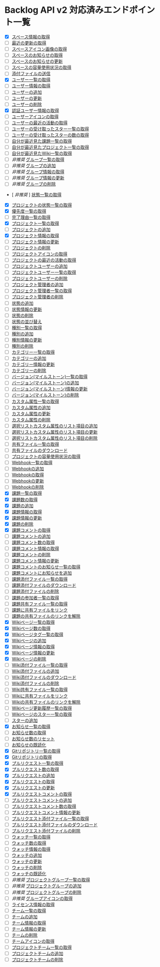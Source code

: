 # Backlog API v2 対応済みエンドポイント一覧

- [x] [スペース情報の取得](https://developer.nulab.com/ja/docs/backlog/api/2/get-space/)
- [ ] [最近の更新の取得](https://developer.nulab.com/ja/docs/backlog/api/2/get-recent-updates/)
- [ ] [スペースアイコン画像の取得](https://developer.nulab.com/ja/docs/backlog/api/2/get-space-logo/)
- [ ] [スペースのお知らせの取得](https://developer.nulab.com/ja/docs/backlog/api/2/get-space-notification/)
- [ ] [スペースのお知らせの更新](https://developer.nulab.com/ja/docs/backlog/api/2/update-space-notification/)
- [ ] [スペースの容量使用状況の取得](https://developer.nulab.com/ja/docs/backlog/api/2/get-space-disk-usage/)
- [ ] [添付ファイルの送信](https://developer.nulab.com/ja/docs/backlog/api/2/post-attachment-file/)
- [x] [ユーザー一覧の取得](https://developer.nulab.com/ja/docs/backlog/api/2/get-user-list/)
- [ ] [ユーザー情報の取得](https://developer.nulab.com/ja/docs/backlog/api/2/get-user/)
- [ ] [ユーザーの追加](https://developer.nulab.com/ja/docs/backlog/api/2/add-user/)
- [ ] [ユーザーの更新](https://developer.nulab.com/ja/docs/backlog/api/2/update-user/)
- [ ] [ユーザーの削除](https://developer.nulab.com/ja/docs/backlog/api/2/delete-user/)
- [x] [認証ユーザー情報の取得](https://developer.nulab.com/ja/docs/backlog/api/2/get-own-user/)
- [ ] [ユーザーアイコンの取得](https://developer.nulab.com/ja/docs/backlog/api/2/get-user-icon/)
- [ ] [ユーザーの最近の活動の取得](https://developer.nulab.com/ja/docs/backlog/api/2/get-user-recent-updates/)
- [ ] [ユーザーの受け取ったスター一覧の取得](https://developer.nulab.com/ja/docs/backlog/api/2/get-received-star-list/)
- [ ] [ユーザーの受け取ったスターの数の取得](https://developer.nulab.com/ja/docs/backlog/api/2/count-user-received-stars/)
- [ ] [自分が最近見た課題一覧の取得](https://developer.nulab.com/ja/docs/backlog/api/2/get-list-of-recently-viewed-issues/)
- [ ] [自分が最近見たプロジェクト一覧の取得](https://developer.nulab.com/ja/docs/backlog/api/2/get-list-of-recently-viewed-projects/)
- [ ] [自分が最近見たWiki一覧の取得](https://developer.nulab.com/ja/docs/backlog/api/2/get-list-of-recently-viewed-wikis/)
- [ ] *非推奨* [グループ一覧の取得](https://developer.nulab.com/ja/docs/backlog/api/2/get-list-of-groups/)
- [ ] *非推奨* [グループの追加](https://developer.nulab.com/ja/docs/backlog/api/2/add-group/)
- [ ] *非推奨* [グループ情報の取得](https://developer.nulab.com/ja/docs/backlog/api/2/get-group/)
- [ ] *非推奨* [グループ情報の更新](https://developer.nulab.com/ja/docs/backlog/api/2/update-group/)
- [ ] *非推奨* [グループの削除](https://developer.nulab.com/ja/docs/backlog/api/2/delete-group/)
- [ *非推奨* ] [状態一覧の取得](https://developer.nulab.com/ja/docs/backlog/api/2/get-status-list/)
- [x] [プロジェクトの状態一覧の取得](https://developer.nulab.com/ja/docs/backlog/api/2/get-status-list-of-project/)
- [x] [優先度一覧の取得](https://developer.nulab.com/ja/docs/backlog/api/2/get-priority-list/)
- [ ] [完了理由一覧の取得](https://developer.nulab.com/ja/docs/backlog/api/2/get-resolution-list/)
- [x] [プロジェクト一覧の取得](https://developer.nulab.com/ja/docs/backlog/api/2/get-project-list/)
- [ ] [プロジェクトの追加](https://developer.nulab.com/ja/docs/backlog/api/2/add-project/)
- [x] [プロジェクト情報の取得](https://developer.nulab.com/ja/docs/backlog/api/2/get-project/)
- [ ] [プロジェクト情報の更新](https://developer.nulab.com/ja/docs/backlog/api/2/update-project/)
- [ ] [プロジェクトの削除](https://developer.nulab.com/ja/docs/backlog/api/2/delete-project/)
- [ ] [プロジェクトアイコンの取得](https://developer.nulab.com/ja/docs/backlog/api/2/get-project-icon/)
- [ ] [プロジェクトの最近の活動の取得](https://developer.nulab.com/ja/docs/backlog/api/2/get-project-recent-updates/)
- [ ] [プロジェクトユーザーの追加](https://developer.nulab.com/ja/docs/backlog/api/2/add-project-user/)
- [ ] [プロジェクトユーザー一覧の取得](https://developer.nulab.com/ja/docs/backlog/api/2/get-project-user-list/)
- [ ] [プロジェクトユーザーの削除](https://developer.nulab.com/ja/docs/backlog/api/2/delete-project-user/)
- [ ] [プロジェクト管理者の追加](https://developer.nulab.com/ja/docs/backlog/api/2/add-project-administrator/)
- [ ] [プロジェクト管理者一覧の取得](https://developer.nulab.com/ja/docs/backlog/api/2/get-list-of-project-administrators/)
- [ ] [プロジェクト管理者の削除](https://developer.nulab.com/ja/docs/backlog/api/2/delete-project-administrator/)
- [ ] [状態の追加](https://developer.nulab.com/ja/docs/backlog/api/2/add-status/)
- [ ] [状態情報の更新](https://developer.nulab.com/ja/docs/backlog/api/2/update-status/)
- [ ] [状態の削除](https://developer.nulab.com/ja/docs/backlog/api/2/delete-status/)
- [ ] [状態の並び替え](https://developer.nulab.com/ja/docs/backlog/api/2/update-order-of-status/)
- [ ] [種別一覧の取得](https://developer.nulab.com/ja/docs/backlog/api/2/get-issue-type-list/)
- [ ] [種別の追加](https://developer.nulab.com/ja/docs/backlog/api/2/add-issue-type/)
- [ ] [種別情報の更新](https://developer.nulab.com/ja/docs/backlog/api/2/update-issue-type/)
- [ ] [種別の削除](https://developer.nulab.com/ja/docs/backlog/api/2/delete-issue-type/)
- [ ] [カテゴリー一覧の取得](https://developer.nulab.com/ja/docs/backlog/api/2/get-category-list/)
- [ ] [カテゴリーの追加](https://developer.nulab.com/ja/docs/backlog/api/2/add-category/)
- [ ] [カテゴリー情報の更新](https://developer.nulab.com/ja/docs/backlog/api/2/update-category/)
- [ ] [カテゴリーの削除](https://developer.nulab.com/ja/docs/backlog/api/2/delete-category/)
- [ ] [バージョン(マイルストーン)一覧の取得](https://developer.nulab.com/ja/docs/backlog/api/2/get-version-milestone-list/)
- [ ] [バージョン(マイルストーン)の追加](https://developer.nulab.com/ja/docs/backlog/api/2/add-version-milestone/)
- [ ] [バージョン(マイルストーン)情報の更新](https://developer.nulab.com/ja/docs/backlog/api/2/update-version-milestone/)
- [ ] [バージョン(マイルストーン)の削除](https://developer.nulab.com/ja/docs/backlog/api/2/delete-version/)
- [ ] [カスタム属性一覧の取得](https://developer.nulab.com/ja/docs/backlog/api/2/get-custom-field-list/)
- [ ] [カスタム属性の追加](https://developer.nulab.com/ja/docs/backlog/api/2/add-custom-field/)
- [ ] [カスタム属性の更新](https://developer.nulab.com/ja/docs/backlog/api/2/update-custom-field/)
- [ ] [カスタム属性の削除](https://developer.nulab.com/ja/docs/backlog/api/2/delete-custom-field/)
- [ ] [選択リストカスタム属性のリスト項目の追加](https://developer.nulab.com/ja/docs/backlog/api/2/add-list-item-for-list-type-custom-field/)
- [ ] [選択リストカスタム属性のリスト項目の更新](https://developer.nulab.com/ja/docs/backlog/api/2/update-list-item-for-list-type-custom-field/)
- [ ] [選択リストカスタム属性のリスト項目の削除](https://developer.nulab.com/ja/docs/backlog/api/2/delete-list-item-for-list-type-custom-field/)
- [ ] [共有ファイル一覧の取得](https://developer.nulab.com/ja/docs/backlog/api/2/get-list-of-shared-files/)
- [ ] [共有ファイルのダウンロード](https://developer.nulab.com/ja/docs/backlog/api/2/get-file/)
- [ ] [プロジェクトの容量使用状況の取得](https://developer.nulab.com/ja/docs/backlog/api/2/get-project-disk-usage/)
- [ ] [Webhook一覧の取得](https://developer.nulab.com/ja/docs/backlog/api/2/get-list-of-webhooks/)
- [ ] [Webhookの追加](https://developer.nulab.com/ja/docs/backlog/api/2/add-webhook/)
- [ ] [Webhookの取得](https://developer.nulab.com/ja/docs/backlog/api/2/get-webhook/)
- [ ] [Webhookの更新](https://developer.nulab.com/ja/docs/backlog/api/2/update-webhook/)
- [ ] [Webhookの削除](https://developer.nulab.com/ja/docs/backlog/api/2/delete-webhook/)
- [x] [課題一覧の取得](https://developer.nulab.com/ja/docs/backlog/api/2/get-issue-list/)
- [x] [課題数の取得](https://developer.nulab.com/ja/docs/backlog/api/2/count-issue/)
- [x] [課題の追加](https://developer.nulab.com/ja/docs/backlog/api/2/add-issue/)
- [x] [課題情報の取得](https://developer.nulab.com/ja/docs/backlog/api/2/get-issue/)
- [x] [課題情報の更新](https://developer.nulab.com/ja/docs/backlog/api/2/update-issue/)
- [x] [課題の削除](https://developer.nulab.com/ja/docs/backlog/api/2/delete-issue/)
- [x] [課題コメントの取得](https://developer.nulab.com/ja/docs/backlog/api/2/get-comment-list/)
- [ ] [課題コメントの追加](https://developer.nulab.com/ja/docs/backlog/api/2/add-comment/)
- [ ] [課題コメント数の取得](https://developer.nulab.com/ja/docs/backlog/api/2/count-comment/)
- [ ] [課題コメント情報の取得](https://developer.nulab.com/ja/docs/backlog/api/2/get-comment/)
- [ ] [課題コメントの削除](https://developer.nulab.com/ja/docs/backlog/api/2/delete-comment/)
- [ ] [課題コメント情報の更新](https://developer.nulab.com/ja/docs/backlog/api/2/update-comment/)
- [ ] [課題コメントのお知らせ一覧の取得](https://developer.nulab.com/ja/docs/backlog/api/2/get-list-of-comment-notifications/)
- [ ] [課題コメントにお知らせを追加](https://developer.nulab.com/ja/docs/backlog/api/2/add-comment-notification/)
- [ ] [課題添付ファイル一覧の取得](https://developer.nulab.com/ja/docs/backlog/api/2/get-list-of-issue-attachments/)
- [ ] [課題添付ファイルのダウンロード](https://developer.nulab.com/ja/docs/backlog/api/2/get-issue-attachment/)
- [ ] [課題添付ファイルの削除](https://developer.nulab.com/ja/docs/backlog/api/2/delete-issue-attachment/)
- [ ] [課題の参加者一覧の取得](https://developer.nulab.com/ja/docs/backlog/api/2/get-issue-participant-list/)
- [ ] [課題共有ファイル一覧の取得](https://developer.nulab.com/ja/docs/backlog/api/2/get-list-of-linked-shared-files/)
- [ ] [課題に共有ファイルをリンク](https://developer.nulab.com/ja/docs/backlog/api/2/link-shared-files-to-issue/)
- [ ] [課題の共有ファイルのリンクを解除](https://developer.nulab.com/ja/docs/backlog/api/2/remove-link-to-shared-file-from-issue/)
- [x] [Wikiページ一覧の取得](https://developer.nulab.com/ja/docs/backlog/api/2/get-wiki-page-list/)
- [x] [Wikiページ数の取得](https://developer.nulab.com/ja/docs/backlog/api/2/count-wiki-page/)
- [x] [Wikiページタグ一覧の取得](https://developer.nulab.com/ja/docs/backlog/api/2/get-wiki-page-tag-list/)
- [x] [Wikiページの追加](https://developer.nulab.com/ja/docs/backlog/api/2/add-wiki-page/)
- [x] [Wikiページ情報の取得](https://developer.nulab.com/ja/docs/backlog/api/2/get-wiki-page/)
- [x] [Wikiページ情報の更新](https://developer.nulab.com/ja/docs/backlog/api/2/update-wiki-page/)
- [x] [Wikiページの削除](https://developer.nulab.com/ja/docs/backlog/api/2/delete-wiki-page/)
- [ ] [Wiki添付ファイル一覧の取得](https://developer.nulab.com/ja/docs/backlog/api/2/get-list-of-wiki-attachments/)
- [ ] [Wiki添付ファイルの追加](https://developer.nulab.com/ja/docs/backlog/api/2/attach-file-to-wiki/)
- [ ] [Wiki添付ファイルのダウンロード](https://developer.nulab.com/ja/docs/backlog/api/2/get-wiki-page-attachment/)
- [ ] [Wiki添付ファイルの削除](https://developer.nulab.com/ja/docs/backlog/api/2/remove-wiki-attachment/)
- [ ] [Wiki共有ファイル一覧の取得](https://developer.nulab.com/ja/docs/backlog/api/2/get-list-of-shared-files-on-wiki/)
- [ ] [Wikiに共有ファイルをリンク](https://developer.nulab.com/ja/docs/backlog/api/2/link-shared-files-to-wiki/)
- [ ] [Wikiの共有ファイルのリンクを解除](https://developer.nulab.com/ja/docs/backlog/api/2/remove-link-to-shared-file-from-wiki/)
- [ ] [Wikiページ更新履歴一覧の取得](https://developer.nulab.com/ja/docs/backlog/api/2/get-wiki-page-history/)
- [ ] [Wikiページのスター一覧の取得](https://developer.nulab.com/ja/docs/backlog/api/2/get-wiki-page-star/)
- [ ] [スターの追加](https://developer.nulab.com/ja/docs/backlog/api/2/add-star/)
- [x] [お知らせ一覧の取得](https://developer.nulab.com/ja/docs/backlog/api/2/get-notification/)
- [ ] [お知らせ数の取得](https://developer.nulab.com/ja/docs/backlog/api/2/count-notification/)
- [ ] [お知らせ数のリセット](https://developer.nulab.com/ja/docs/backlog/api/2/reset-unread-notification-count/)
- [ ] [お知らせの既読化](https://developer.nulab.com/ja/docs/backlog/api/2/read-notification/)
- [x] [Gitリポジトリ一覧の取得](https://developer.nulab.com/ja/docs/backlog/api/2/get-list-of-git-repositories/)
- [x] [Gitリポジトリの取得](https://developer.nulab.com/ja/docs/backlog/api/2/get-git-repository/)
- [x] [プルリクエスト一覧の取得](https://developer.nulab.com/ja/docs/backlog/api/2/get-pull-request-list/)
- [x] [プルリクエスト数の取得](https://developer.nulab.com/ja/docs/backlog/api/2/get-number-of-pull-requests/)
- [x] [プルリクエストの追加](https://developer.nulab.com/ja/docs/backlog/api/2/add-pull-request/)
- [x] [プルリクエストの取得](https://developer.nulab.com/ja/docs/backlog/api/2/get-pull-request/)
- [x] [プルリクエストの更新](https://developer.nulab.com/ja/docs/backlog/api/2/update-pull-request/)
- [x] [プルリクエストコメントの取得](https://developer.nulab.com/ja/docs/backlog/api/2/get-pull-request-comment/)
- [ ] [プルリクエストコメントの追加](https://developer.nulab.com/ja/docs/backlog/api/2/add-pull-request-comment/)
- [ ] [プルリクエストコメント数の取得](https://developer.nulab.com/ja/docs/backlog/api/2/get-number-of-pull-request-comments/)
- [ ] [プルリクエストコメント情報の更新](https://developer.nulab.com/ja/docs/backlog/api/2/update-pull-request-comment-information/)
- [ ] [プルリクエスト添付ファイル一覧の取得](https://developer.nulab.com/ja/docs/backlog/api/2/get-list-of-pull-request-attachment/)
- [ ] [プルリクエスト添付ファイルのダウンロード](https://developer.nulab.com/ja/docs/backlog/api/2/download-pull-request-attachment/)
- [ ] [プルリクエスト添付ファイルの削除](https://developer.nulab.com/ja/docs/backlog/api/2/delete-pull-request-attachments/)
- [ ] [ウォッチ一覧の取得](https://developer.nulab.com/ja/docs/backlog/api/2/get-watching-list/)
- [ ] [ウォッチ数の取得](https://developer.nulab.com/ja/docs/backlog/api/2/count-watching/)
- [ ] [ウォッチ情報の取得](https://developer.nulab.com/ja/docs/backlog/api/2/get-watching/)
- [ ] [ウォッチの追加](https://developer.nulab.com/ja/docs/backlog/api/2/add-watching/)
- [ ] [ウォッチの更新](https://developer.nulab.com/ja/docs/backlog/api/2/update-watching/)
- [ ] [ウォッチの削除](https://developer.nulab.com/ja/docs/backlog/api/2/delete-watching/)
- [ ] [ウォッチの既読化](https://developer.nulab.com/ja/docs/backlog/api/2/mark-watching-as-read/)
- [ ] *非推奨* [プロジェクトグループ一覧の取得](https://developer.nulab.com/ja/docs/backlog/api/2/get-project-group-list/)
- [ ] *非推奨* [プロジェクトグループの追加](https://developer.nulab.com/ja/docs/backlog/api/2/add-project-group/)
- [ ] *非推奨* [プロジェクトグループの削除](https://developer.nulab.com/ja/docs/backlog/api/2/delete-project-group/)
- [ ] *非推奨* [グループアイコンの取得](https://developer.nulab.com/ja/docs/backlog/api/2/get-group-icon/)
- [ ] [ライセンス情報の取得](https://developer.nulab.com/ja/docs/backlog/api/2/get-licence/)
- [ ] [チーム一覧の取得](https://developer.nulab.com/ja/docs/backlog/api/2/get-list-of-teams/)
- [ ] [チームの追加](https://developer.nulab.com/ja/docs/backlog/api/2/add-team/)
- [ ] [チーム情報の取得](https://developer.nulab.com/ja/docs/backlog/api/2/get-team/)
- [ ] [チーム情報の更新](https://developer.nulab.com/ja/docs/backlog/api/2/update-team/)
- [ ] [チームの削除](https://developer.nulab.com/ja/docs/backlog/api/2/delete-team/)
- [ ] [チームアイコンの取得](https://developer.nulab.com/ja/docs/backlog/api/2/get-team-icon/)
- [ ] [プロジェクトチーム一覧の取得](https://developer.nulab.com/ja/docs/backlog/api/2/get-project-team-list/)
- [ ] [プロジェクトチームの追加](https://developer.nulab.com/ja/docs/backlog/api/2/add-project-team/)
- [ ] [プロジェクトチームの削除](https://developer.nulab.com/ja/docs/backlog/api/2/delete-project-team/)
